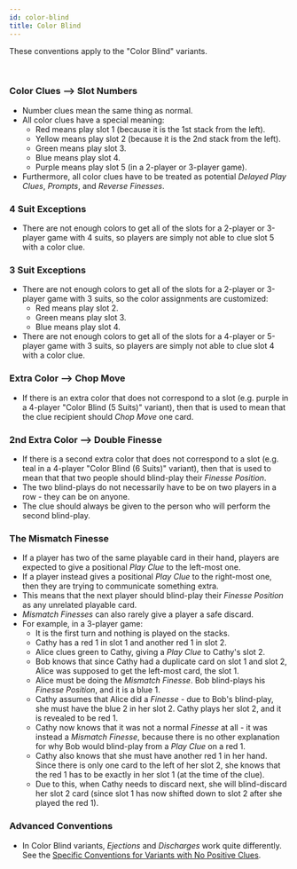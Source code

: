 ```yaml
---
id: color-blind
title: Color Blind
---
```


These conventions apply to the "Color Blind" variants.

<br />

### Color Clues --> Slot Numbers

- Number clues mean the same thing as normal.
- All color clues have a special meaning:
  - Red means play slot 1 (because it is the 1st stack from the left).
  - Yellow means play slot 2 (because it is the 2nd stack from the left).
  - Green means play slot 3.
  - Blue means play slot 4.
  - Purple means play slot 5 (in a 2-player or 3-player game).
- Furthermore, all color clues have to be treated as potential *Delayed Play Clues*, *Prompts*, and *Reverse Finesses*.

### 4 Suit Exceptions

- There are not enough colors to get all of the slots for a 2-player or 3-player game with 4 suits, so players are simply not able to clue slot 5 with a color clue.

### 3 Suit Exceptions

- There are not enough colors to get all of the slots for a 2-player or 3-player game with 3 suits, so the color assignments are customized:
  - Red means play slot 2.
  - Green means play slot 3.
  - Blue means play slot 4.
- There are not enough colors to get all of the slots for a 4-player or 5-player game with 3 suits, so players are simply not able to clue slot 4 with a color clue.

### Extra Color --> Chop Move

- If there is an extra color that does not correspond to a slot (e.g. purple in a 4-player "Color Blind (5 Suits)" variant), then that is used to mean that the clue recipient should *Chop Move* one card.

### 2nd Extra Color --> Double Finesse

- If there is a second extra color that does not correspond to a slot (e.g. teal in a 4-player "Color Blind (6 Suits)" variant), then that is used to mean that that two people should blind-play their *Finesse Position*.
- The two blind-plays do not necessarily have to be on two players in a row - they can be on anyone.
- The clue should always be given to the person who will perform the second blind-play.

### The Mismatch Finesse

- If a player has two of the same playable card in their hand, players are expected to give a positional *Play Clue* to the left-most one.
- If a player instead gives a positional *Play Clue* to the right-most one, then they are trying to communicate something extra.
- This means that the next player should blind-play their *Finesse Position* as any unrelated playable card.
- *Mismatch Finesses* can also rarely give a player a safe discard.
- For example, in a 3-player game:
  - It is the first turn and nothing is played on the stacks.
  - Cathy has a red 1 in slot 1 and another red 1 in slot 2.
  - Alice clues green to Cathy, giving a *Play Clue* to Cathy's slot 2.
  - Bob knows that since Cathy had a duplicate card on slot 1 and slot 2, Alice was supposed to get the left-most card, the slot 1.
  - Alice must be doing the *Mismatch Finesse*. Bob blind-plays his *Finesse Position*, and it is a blue 1.
  - Cathy assumes that Alice did a *Finesse* - due to Bob's blind-play, she must have the blue 2 in her slot 2. Cathy plays her slot 2, and it is revealed to be red 1.
  - Cathy now knows that it was not a normal *Finesse* at all - it was instead a *Mismatch Finesse*, because there is no other explanation for why Bob would blind-play from a *Play Clue* on a red 1.
  - Cathy also knows that she must have another red 1 in her hand. Since there is only one card to the left of her slot 2, she knows that the red 1 has to be exactly in her slot 1 (at the time of the clue).
  - Due to this, when Cathy needs to discard next, she will blind-discard her slot 2 card (since slot 1 has now shifted down to slot 2 after she played the red 1).

### Advanced Conventions

- In Color Blind variants, *Ejections* and *Discharges* work quite differently. See the [Specific Conventions for Variants with No Positive Clues](no-positive-clues.md).
